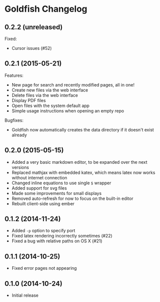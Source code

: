 # Goldfish Changelog

## 0.2.2 (unreleased)

Fixed:

- Cursor issues (#52)

## 0.2.1 (2015-05-21)

Features:

- New page for search and recently modified pages, all in one!
- Create new files via the web interface
- Delete files via the web interface
- Display PDF files
- Open files with the system default app
- Simple usage instructions when opening an empty repo

Bugfixes:

- Goldfish now automatically creates the data directory if it doesn't exist already

## 0.2.0 (2015-05-15)

- Added a very basic markdown editor, to be expanded over the next versions
- Replaced mathjax with embedded katex, which means latex now works without internet connection
- Changed inline equations to use single `$` wrapper
- Added support for svg files
- Made some improvements for small displays
- Removed auto-refresh for now to focus on the built-in editor
- Rebuilt client-side using ember

## 0.1.2 (2014-11-24)

- Added `-p` option to specify port
- Fixed latex rendering incorrectly sometimes (#22)
- Fixed a bug with relative paths on OS X (#21)

## 0.1.1 (2014-10-25)

- Fixed error pages not appearing

## 0.1.0 (2014-10-24)

- Initial release
